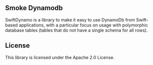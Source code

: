 ## Smoke Dynamodb

SwiftDynamo is a library to make it easy to use DynamoDb from Swift-based applications, with a particular focus on usage with polymorphic database tables (tables that do not have a single schema for all rows).

## License

This library is licensed under the Apache 2.0 License. 
